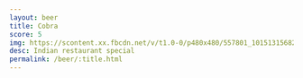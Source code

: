 ```yaml
---
layout: beer
title: Cobra
score: 5
img: https://scontent.xx.fbcdn.net/v/t1.0-0/p480x480/557801_10151315682973745_793850180_n.jpg?oh=66edcffe6f0ca669c3ebc1e0c95412d2&oe=58C8DF40
desc: Indian restaurant special
permalink: /beer/:title.html
---
```

